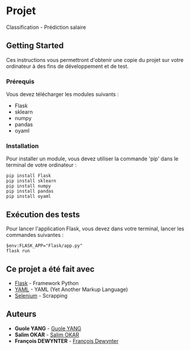 # Projet

Classification - Prédiction salaire

## Getting Started

Ces instructions vous permettront d'obtenir une copie du projet sur votre ordinateur à des fins de développement et de test.

### Prérequis

Vous devez télécharger les modules suivants :

- Flask
- sklearn
- numpy
- pandas
- oyaml

### Installation

Pour installer un module, vous devez utiliser la commande 'pip' dans le terminal de votre ordinateur :

```
pip install Flask
pip install sklearn
pip install numpy
pip install pandas
pip install oyaml
```

## Exécution des tests

Pour lancer l'application Flask, vous devez dans votre terminal, lancer les commandes suivantes :

```
$env:FLASK_APP="Flask/app.py"
flask run
```

## Ce projet a été fait avec

* [Flask](https://flask.palletsprojects.com/en/1.1.x/) - Framework Python
* [YAML](https://pypi.org/project/oyaml/) - YAML (Yet Another Markup Language)
* [Selenium](https://selenium-python.readthedocs.io/) - Scrapping

## Auteurs

* **Guole YANG** - [Guole YANG](https://github.com/yanggautier)
* **Salim OKAR** - [Salim OKAR](https://github.com/SasaIA)
* **François DEWYNTER** - [François Dewynter](https://github.com/francoisdewynter)